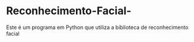 # Reconhecimento-Facial-
Este é um programa em Python que utiliza a biblioteca de reconhecimento facial
